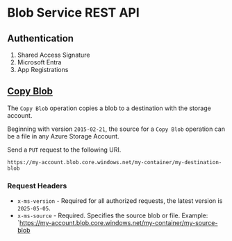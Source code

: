 # Blob Service REST API

## Authentication

1. Shared Access Signature
2. Microsoft Entra
3. App Registrations

## [Copy Blob](https://learn.microsoft.com/en-us/rest/api/storageservices/copy-blob?tabs=microsoft-entra-id)

The `Copy Blob` operation copies a blob to a destination with the storage account.

Beginning with version `2015-02-21`, the source for a `Copy Blob` operation can be a file in any Azure Storage Account.

Send a `PUT` request to the following URI.

```
https://my-account.blob.core.windows.net/my-container/my-destination-blob
```

### Request Headers

- `x-ms-version` - Required for all authorized requests, the latest version is `2025-05-05`.
- `x-ms-source` - Required. Specifies the source blob or file. Example: `https://my-account.blob.core.windows.net/my-container/my-source-blob
